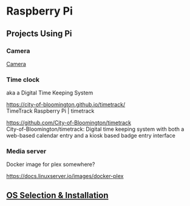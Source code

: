 # Raspberry Pi

## Projects Using Pi

### Camera

[Camera](./camera.md)

### Time clock

aka a Digital Time Keeping System

https://city-of-bloomington.github.io/timetrack/  
TimeTrack Raspberry Pi | timetrack  

https://github.com/City-of-Bloomington/timetrack  
City-of-Bloomington/timetrack: Digital time keeping system with both a web-based calendar entry and a kiosk based badge entry interface  

### Media server

Docker image for plex somewhere? 

https://docs.linuxserver.io/images/docker-plex

## [OS Selection & Installation](./raspberry-pi.md)


